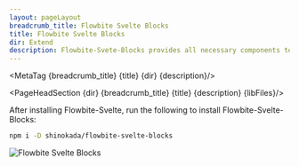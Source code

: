 ```yaml
---
layout: pageLayout
breadcrumb_title: Flowbite Svelte Blocks
title: Flowbite Svelte Blocks
dir: Extend
description: Flowbite-Svete-Blocks provides all necessary components to get started quickly
---
```


<MetaTag {breadcrumb_title} {title} {dir} {description}/>

<script>
  import { PageHeadSection, Htwo, MetaTag } from '../utils'
  import { Breadcrumb, BreadcrumbItem, Heading, A, List, Li, Img} from '$lib'
  const libFiles ={
  "GitHub Repo": "https://github.com/shinokada/flowbite-svelte-blocks",
  Docs: "https://shinokada.github.io/flowbite-svelte-blocks/",
  Demo: "https://flowbite-svelte-blocks.vercel.app/"
  }

</script>

<PageHeadSection {dir} {breadcrumb_title} {title} {description} {libFiles}/>

<Htwo label="Installation" />

After installing Flowbite-Svelte, run the following to install Flowbite-Svelte-Blocks:

```sh
npm i -D shinokada/flowbite-svelte-blocks
```

<Img src="/images/flowbite-svelte-blocks-optimized.png" alt="Flowbite Svelte Blocks" />

